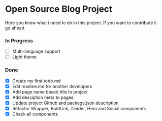 # Open Source Blog Project
Here you know what i need to do in this project. İf you want to contribute it go ahead.

### In Progress
- [ ] Multi-language support
- [ ] Light theme

### Done
- [x] Create my first todo.md
- [x] Edit readme.md for another developers
- [x] Add page name based title to project
- [x] Add desciption meta to pages
- [x] Update project Github and package.json description 
- [x] Refactor Wrapper, BoldLink, Divider, Hero and Social components
- [x] Check all components